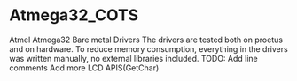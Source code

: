 # Atmega32_COTS
Atmel Atmega32 Bare metal Drivers
The drivers are tested both on proetus and on hardware.
To reduce memory consumption, everything in the drivers was written manually, no external libraries included.
TODO:
Add line comments
Add more LCD APIS(GetChar)


